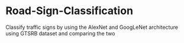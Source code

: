 # Road-Sign-Classification
Classify traffic signs by using the AlexNet and GoogLeNet architecture using GTSRB dataset and comparing the two
